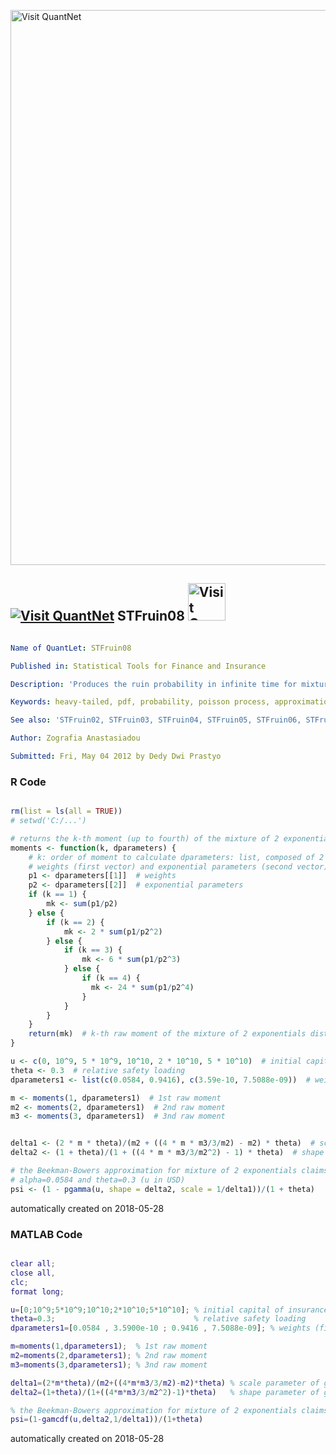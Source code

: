 [<img src="https://github.com/QuantLet/Styleguide-and-FAQ/blob/master/pictures/banner.png" width="888" alt="Visit QuantNet">](http://quantlet.de/)

## [<img src="https://github.com/QuantLet/Styleguide-and-FAQ/blob/master/pictures/qloqo.png" alt="Visit QuantNet">](http://quantlet.de/) **STFruin08** [<img src="https://github.com/QuantLet/Styleguide-and-FAQ/blob/master/pictures/QN2.png" width="60" alt="Visit QuantNet 2.0">](http://quantlet.de/)

```yaml

Name of QuantLet: STFruin08

Published in: Statistical Tools for Finance and Insurance

Description: 'Produces the ruin probability in infinite time for mixture of 2 exponentials distribution claims given by Beekman-Bowers approximation. Needs the "moments.m" function.'

Keywords: heavy-tailed, pdf, probability, poisson process, approximation, simulation, exponential, empirical

See also: 'STFruin02, STFruin03, STFruin04, STFruin05, STFruin06, STFruin07, STFruin09, STFruin09, STFruin10, STFruin12, STFruin13, STFruin14, STFruin17, moments'

Author: Zografia Anastasiadou

Submitted: Fri, May 04 2012 by Dedy Dwi Prastyo


```

### R Code
```r

rm(list = ls(all = TRUE))
# setwd('C:/...')

# returns the k-th moment (up to fourth) of the mixture of 2 exponentials distribution claims
moments <- function(k, dparameters) {
    # k: order of moment to calculate dparameters: list, composed of 2 vectors containing the parameters of loss distribution,
    # weights (first vector) and exponential parameters (second vector)
    p1 <- dparameters[[1]]  # weights
    p2 <- dparameters[[2]]  # exponential parameters
    if (k == 1) {
        mk <- sum(p1/p2)
    } else {
        if (k == 2) {
            mk <- 2 * sum(p1/p2^2)
        } else {
            if (k == 3) {
                mk <- 6 * sum(p1/p2^3)
            } else {
                if (k == 4) {
                  mk <- 24 * sum(p1/p2^4)
                }
            }
        }
    }
    return(mk)  # k-th raw moment of the mixture of 2 exponentials distribution claims
}

u <- c(0, 10^9, 5 * 10^9, 10^10, 2 * 10^10, 5 * 10^10)  # initial capital of insurance company (in USD)
theta <- 0.3  # relative safety loading
dparameters1 <- list(c(0.0584, 0.9416), c(3.59e-10, 7.5088e-09))  # weights (first vector) and exponential parameters (second vector)

m <- moments(1, dparameters1)  # 1st raw moment
m2 <- moments(2, dparameters1)  # 2nd raw moment
m3 <- moments(3, dparameters1)  # 3nd raw moment


delta1 <- (2 * m * theta)/(m2 + ((4 * m * m3/3/m2) - m2) * theta)  # scale parameter of gamma distribution function
delta2 <- (1 + theta)/(1 + ((4 * m * m3/3/m2^2) - 1) * theta)  # shape parameter of gamma distribution function

# the Beekman-Bowers approximation for mixture of 2 exponentials claims with \fbeta1=3.5900e-10, beta2=7.5088e-09,
# alpha=0.0584 and theta=0.3 (u in USD)
psi <- (1 - pgamma(u, shape = delta2, scale = 1/delta1))/(1 + theta) 

```

automatically created on 2018-05-28

### MATLAB Code
```matlab

clear all;
close all,
clc;
format long;

u=[0;10^9;5*10^9;10^10;2*10^10;5*10^10]; % initial capital of insurance company (in USD)
theta=0.3;                               % relative safety loading
dparameters1=[0.0584 , 3.5900e-10 ; 0.9416 , 7.5088e-09]; % weights (first column) and exponential parameters (second column)

m=moments(1,dparameters1);  % 1st raw moment
m2=moments(2,dparameters1); % 2nd raw moment
m3=moments(3,dparameters1); % 3nd raw moment

delta1=(2*m*theta)/(m2+((4*m*m3/3/m2)-m2)*theta) % scale parameter of gamma distribution function
delta2=(1+theta)/(1+((4*m*m3/3/m2^2)-1)*theta)   % shape parameter of gamma distribution function

% the Beekman-Bowers approximation for mixture of 2 exponentials claims with beta1=3.5900e-10, beta2=7.5088e-09, alpha=0.0584 and theta=0.3 (u in USD) 
psi=(1-gamcdf(u,delta2,1/delta1))/(1+theta)
```

automatically created on 2018-05-28